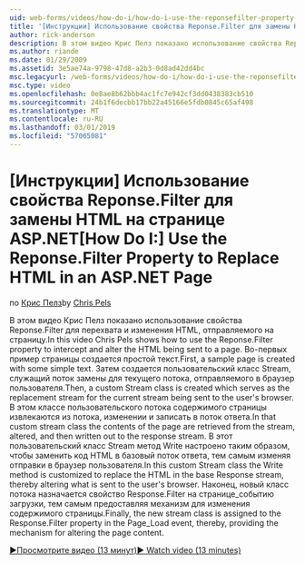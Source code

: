 ```yaml
---
uid: web-forms/videos/how-do-i/how-do-i-use-the-reponsefilter-property-to-replace-html-in-an-aspnet-page
title: '[Инструкции] Использование свойства Reponse.Filter для замены HTML на странице ASP.NET | Документация Майкрософт'
author: rick-anderson
description: В этом видео Крис Пелз показано использование свойства Reponse.Filter для перехвата и изменения HTML, отправляемого на страницу. Во-первых пример страницы создается w...
ms.author: riande
ms.date: 01/29/2009
ms.assetid: 3e5ae74a-9798-47d8-a2b3-0d8ad42dd4bc
msc.legacyurl: /web-forms/videos/how-do-i/how-do-i-use-the-reponsefilter-property-to-replace-html-in-an-aspnet-page
msc.type: video
ms.openlocfilehash: 0e8ae8b62bbb4ac1fc7e942cf3dd0438383cb510
ms.sourcegitcommit: 24b1f6decbb17bb22a45166e5fdb0845c65af498
ms.translationtype: MT
ms.contentlocale: ru-RU
ms.lasthandoff: 03/01/2019
ms.locfileid: "57065081"
---
```

<a name="how-do-i-use-the-reponsefilter-property-to-replace-html-in-an-aspnet-page"></a><span data-ttu-id="6f142-104">[Инструкции] Использование свойства Reponse.Filter для замены HTML на странице ASP.NET</span><span class="sxs-lookup"><span data-stu-id="6f142-104">[How Do I:] Use the Reponse.Filter Property to Replace HTML in an ASP.NET Page</span></span>
====================
<span data-ttu-id="6f142-105">по [Крис Пелз](https://twitter.com/chrispels)</span><span class="sxs-lookup"><span data-stu-id="6f142-105">by [Chris Pels](https://twitter.com/chrispels)</span></span>

<span data-ttu-id="6f142-106">В этом видео Крис Пелз показано использование свойства Reponse.Filter для перехвата и изменения HTML, отправляемого на страницу.</span><span class="sxs-lookup"><span data-stu-id="6f142-106">In this video Chris Pels shows how to use the Reponse.Filter property to intercept and alter the HTML being sent to a page.</span></span> <span data-ttu-id="6f142-107">Во-первых пример страницы создается простой текст.</span><span class="sxs-lookup"><span data-stu-id="6f142-107">First, a sample page is created with some simple text.</span></span> <span data-ttu-id="6f142-108">Затем создается пользовательский класс Stream, служащий поток замены для текущего потока, отправляемого в браузер пользователя.</span><span class="sxs-lookup"><span data-stu-id="6f142-108">Then, a custom Stream class is created which serves as the replacement stream for the current stream being sent to the user's browser.</span></span> <span data-ttu-id="6f142-109">В этом классе пользовательского потока содержимого страницы извлекаются из потока, изменении и записать в поток ответа.</span><span class="sxs-lookup"><span data-stu-id="6f142-109">In that custom stream class the contents of the page are retrieved from the stream, altered, and then written out to the response stream.</span></span> <span data-ttu-id="6f142-110">В этот пользовательский класс Stream метод Write настроено таким образом, чтобы заменить код HTML в базовый поток ответа, тем самым изменяя отправки в браузер пользователя.</span><span class="sxs-lookup"><span data-stu-id="6f142-110">In this custom Stream class the Write method is customized to replace the HTML in the base Response stream, thereby altering what is sent to the user's browser.</span></span> <span data-ttu-id="6f142-111">Наконец, новый класс потока назначается свойство Response.Filter на странице\_событию загрузки, тем самым предоставляя механизм для изменения содержимого страницы.</span><span class="sxs-lookup"><span data-stu-id="6f142-111">Finally, the new stream class is assigned to the Response.Filter property in the Page\_Load event, thereby, providing the mechanism for altering the page content.</span></span>

[<span data-ttu-id="6f142-112">&#9654;Просмотрите видео (13 минут)</span><span class="sxs-lookup"><span data-stu-id="6f142-112">&#9654; Watch video (13 minutes)</span></span>](https://channel9.msdn.com/Blogs/ASP-NET-Site-Videos/how-do-i-use-the-reponsefilter-property-to-replace-html-in-an-aspnet-page)
